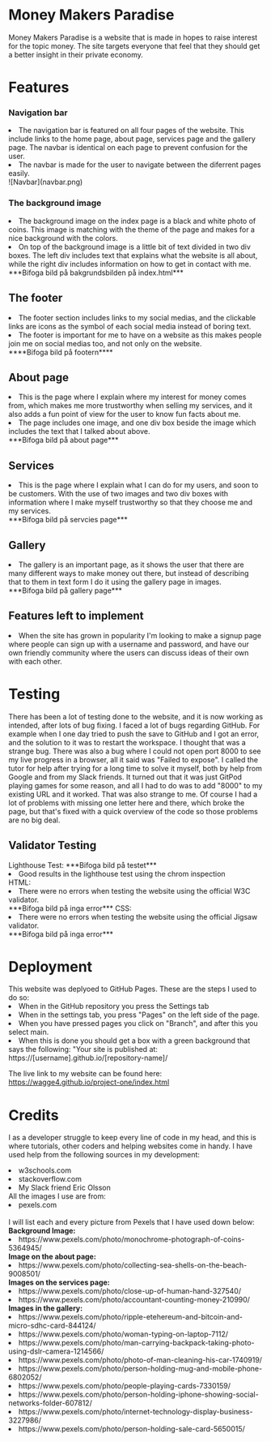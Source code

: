 <h1> Money Makers Paradise</h1>
Money Makers Paradise is a website that is made in hopes to raise interest for the topic money.
 The site targets everyone that feel
 that they should get a better insight
 in their private economy.

 <h1>Features</h1>
 <h3>Navigation bar</h3>
<li>The navigation bar is featured on all four pages of the website. This include links to the home page, about page, services page and the gallery page. The navbar is identical on each page to prevent confusion for the user.</li>
<li>The navbar is made for the user to navigate between the diferrent pages easily.</li>
![Navbar](navbar.png)

<h3>The background image</h3>
<li>The background image on the index page is a black and white photo of coins. This image is matching with the theme of the page and makes for a nice background with the colors. </li>
<li>On top of the background image is a little bit of text divided in two div boxes. 
The left div includes text that explains what the website is all about, while the right div includes information on how to get in contact with me. </li>
***Bifoga bild på bakgrundsbilden på index.html***

<h2>The footer</h2>
<li>The footer section includes links to my social medias, and the clickable links are icons as the symbol of each social media instead of boring text.</li>
<li>The footer is important for me to have on a website as this makes people join me on social medias too, and not only on the website.</li>
****Bifoga bild på footern****

<h2>About page</h2>
<li>This is the page where I explain where my interest for money comes from, which makes me more trustworthy when selling my services, and it also adds a fun point of view for the user to know fun facts about me.</li>
<li>The page includes one image, and one div box beside the image which includes the text that I talked about above.</li>
***Bifoga bild på about page***

<h2>Services</h2>
<li>This is the page where I explain what I can do for my users, and soon to be customers. With the use of two images and two div boxes with information where I make myself trustworthy so that they choose me and my services.</li>
***Bifoga bild på servcies page***

<h2>Gallery</h2>
<li>The gallery is an important page, as it shows the user that there are many different ways to make money out there, but instead of describing that to them in text form I do it using the gallery page in images.</li>
***Bifoga bild på gallery page***

<h2>Features left to implement</h2>
<li>When the site has grown in popularity I'm looking to make a signup page where people can sign up with a username and password, and have our own friendly community where the users can discuss ideas of their own with each other.</li>


<h1>Testing</h1>
There has been a lot of testing done to the website, and it is now working as intended, after lots of bug fixing.
I faced a lot of bugs regarding GitHub. For example when I one day tried to push the save to GitHub and I got an error, and the solution to it was to restart the workspace. I thought that was a strange bug.
There was also a bug where I could not open port 8000 to see my live progress in a browser, all it said was "Failed to expose". I called the tutor for help after trying for a long time to solve it myself, both by help from Google and from my Slack friends. It turned out that it was just GitPod playing games for some reason, and all I had to do was to add "8000" to my existing URL and it worked. That was also strange to me.
Of course I had a lot of problems with missing one letter here and there, which broke the page, but that's fixed with a quick overview of the code so those problems are no big deal.

<h2>Validator Testing</h2>
Lighthouse Test:
***Bifoga bild på testet***
<li>Good results in the lighthouse test using the chrom inspection</li>
HTML:
<li>There were no errors when testing the website using the official W3C validator.</li>
***Bifoga bild på inga error***
CSS:
<li>There were no errors when testing the website using the official Jigsaw validator.</li>
***Bifoga bild på inga error***


<h1>Deployment</h1>
This website was deplyoed to GitHub Pages. These are the steps I used to do so:
<li>When in the GitHub repository you press the Settings tab</li>
<li>When in the settings tab, you press "Pages" on the left side of the page.</li>
<li>When you have pressed pages you click on "Branch", and after this you select main. </li>
<li>When this is done you should get a box with a green background that says the following: "Your site is published at: https://[username].github.io/[repository-name]/</li>

The live link to my website can be found here: https://wagge4.github.io/project-one/index.html


<h1>Credits</h1>

I as a developer struggle to keep every line of code in my head, and this is where tutorials, other coders and helping websites come in handy.
I have used help from the following sources in my development:
<li>w3schools.com</li>
<li>stackoverflow.com</li>
<li>My Slack friend Eric Olsson</li>
All the images I use are from:
<li>pexels.com</li><br>
I will list each and every picture from Pexels that I have used down below:<br>
<b>Background Image:</b> 
<li>https://www.pexels.com/photo/monochrome-photograph-of-coins-5364945/</li> 
<b>Image on the about page:</b>
<li>https://www.pexels.com/photo/collecting-sea-shells-on-the-beach-9008501/</li> 
<b>Images on the services page:</b> 
<li>https://www.pexels.com/photo/close-up-of-human-hand-327540/</li> 
<li>https://www.pexels.com/photo/accountant-counting-money-210990/</li> 
<b>Images in the gallery:</b>
<li>https://www.pexels.com/photo/ripple-etehereum-and-bitcoin-and-micro-sdhc-card-844124/</li> 
<li>https://www.pexels.com/photo/woman-typing-on-laptop-7112/</li> 
<li>https://www.pexels.com/photo/man-carrying-backpack-taking-photo-using-dslr-camera-1214566/</li> 
<li>https://www.pexels.com/photo/photo-of-man-cleaning-his-car-1740919/</li> 
<li>https://www.pexels.com/photo/person-holding-mug-and-mobile-phone-6802052/</li> 
<li>https://www.pexels.com/photo/people-playing-cards-7330159/</li> 
<li>https://www.pexels.com/photo/person-holding-iphone-showing-social-networks-folder-607812/</li> 
<li>https://www.pexels.com/photo/internet-technology-display-business-3227986/</li> 
<li>https://www.pexels.com/photo/person-holding-sale-card-5650015/</li>  